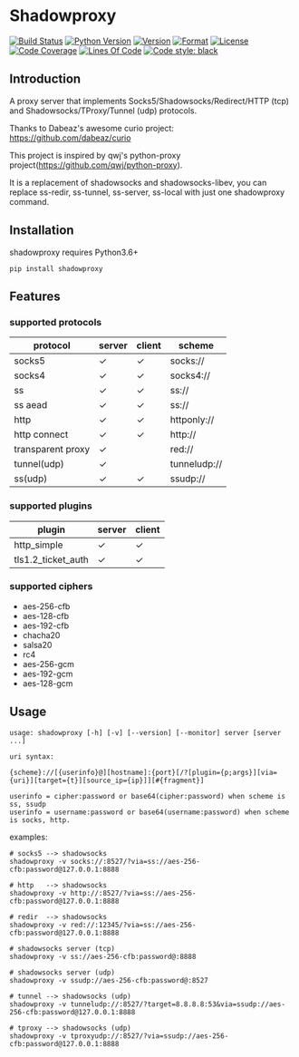 # Shadowproxy

[![Build Status](https://travis-ci.org/guyingbo/shadowproxy.svg?branch=master)](https://travis-ci.org/guyingbo/shadowproxy)
[![Python Version](https://img.shields.io/pypi/pyversions/shadowproxy.svg)](https://pypi.python.org/pypi/shadowproxy)
[![Version](https://img.shields.io/pypi/v/shadowproxy.svg)](https://pypi.python.org/pypi/shadowproxy)
[![Format](https://img.shields.io/pypi/format/shadowproxy.svg)](https://pypi.python.org/pypi/shadowproxy)
[![License](https://img.shields.io/pypi/l/shadowproxy.svg)](https://pypi.python.org/pypi/shadowproxy)
[![Code Coverage](https://codecov.io/gh/guyingbo/shadowproxy/branch/master/graph/badge.svg)](https://codecov.io/gh/guyingbo/shadowproxy)
[![Lines Of Code](https://tokei.rs/b1/github/guyingbo/shadowproxy?category=code)](https://github.com/guyingbo/shadowproxy)
[![Code style: black](https://img.shields.io/badge/code%20style-black-000000.svg)](https://github.com/ambv/black)


## Introduction

A proxy server that implements Socks5/Shadowsocks/Redirect/HTTP (tcp) and Shadowsocks/TProxy/Tunnel (udp) protocols.

Thanks to Dabeaz's awesome curio project: https://github.com/dabeaz/curio

This project is inspired by qwj's python-proxy project(https://github.com/qwj/python-proxy).

It is a replacement of shadowsocks and shadowsocks-libev, you can replace ss-redir, ss-tunnel, ss-server, ss-local with just one shadowproxy command.

## Installation

shadowproxy requires Python3.6+

```
pip install shadowproxy
```

## Features

### supported protocols

protocol | server | client | scheme
--- | --- | --- | ---
socks5 | ✓ | ✓ | socks://
socks4 | ✓ | ✓ | socks4://
ss | ✓ | ✓ | ss://
ss aead | ✓ | ✓ | ss://
http | ✓ | ✓ | httponly://
http connect | ✓ | ✓ | http://
transparent proxy | ✓ | | red://
tunnel(udp) | ✓ | | tunneludp://
ss(udp) | ✓ | ✓ | ssudp://

### supported plugins

plugin | server | client
--- | --- | ---
http_simple | ✓ | ✓
tls1.2_ticket_auth | ✓ | ✓

### supported ciphers

* aes-256-cfb
* aes-128-cfb
* aes-192-cfb
* chacha20
* salsa20
* rc4
* aes-256-gcm
* aes-192-gcm
* aes-128-gcm

## Usage

```
usage: shadowproxy [-h] [-v] [--version] [--monitor] server [server ...]

uri syntax:

{scheme}://[{userinfo}@][hostname]:{port}[/?[plugin={p;args}][via={uri}][target={t}][source_ip={ip}]][#{fragment}]

userinfo = cipher:password or base64(cipher:password) when scheme is ss, ssudp
userinfo = username:password or base64(username:password) when scheme is socks, http.

```

examples:

```
# socks5 --> shadowsocks
shadowproxy -v socks://:8527/?via=ss://aes-256-cfb:password@127.0.0.1:8888

# http   --> shadowsocks
shadowproxy -v http://:8527/?via=ss://aes-256-cfb:password@127.0.0.1:8888

# redir  --> shadowsocks
shadowproxy -v red://:12345/?via=ss://aes-256-cfb:password@127.0.0.1:8888

# shadowsocks server (tcp)
shadowproxy -v ss://aes-256-cfb:password@:8888

# shadowsocks server (udp)
shadowproxy -v ssudp://aes-256-cfb:password@:8527

# tunnel --> shadowsocks (udp)
shadowproxy -v tunneludp://:8527/?target=8.8.8.8:53&via=ssudp://aes-256-cfb:password@127.0.0.1:8888

# tproxy --> shadowsocks (udp)
shadowproxy -v tproxyudp://:8527/?via=ssudp://aes-256-cfb:password@127.0.0.1:8888
```


